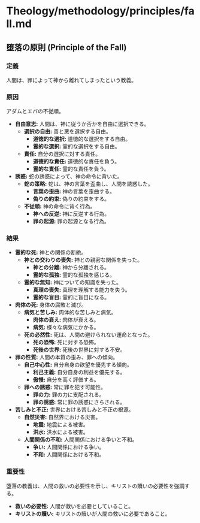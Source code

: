 # Theology/methodology/principles/fall.md

## 堕落の原則 (Principle of the Fall)

### 定義
人間は、罪によって神から離れてしまったという教義。

### 原因
アダムとエバの不従順。

- **自由意志:** 人間は、神に従うか否かを自由に選択できる。
    - **選択の自由:** 善と悪を選択する自由。
        - **道徳的な選択:** 道徳的な選択をする自由。
        - **霊的な選択:** 霊的な選択をする自由。
    - **責任:** 自分の選択に対する責任。
        - **道徳的な責任:** 道徳的な責任を負う。
        - **霊的な責任:** 霊的な責任を負う。
- **誘惑:** 蛇の誘惑によって、神の命令に背いた。
    - **蛇の策略:** 蛇は、神の言葉を歪曲し、人間を誘惑した。
        - **言葉の歪曲:** 神の言葉を歪曲する。
        - **偽りの約束:** 偽りの約束をする。
    - **不従順:** 神の命令に背く行為。
        - **神への反逆:** 神に反逆する行為。
        - **罪の起源:** 罪の起源となる行為。

### 結果

- **霊的な死:** 神との関係の断絶。
    - **神との交わりの喪失:** 神との親密な関係を失った。
        - **神との分離:** 神から分離される。
        - **霊的な孤独:** 霊的な孤独を感じる。
    - **霊的な無知:** 神についての知識を失った。
        - **真理の喪失:** 真理を理解する能力を失う。
        - **霊的な盲目:** 霊的に盲目になる。
- **肉体の死:** 身体の腐敗と滅び。
    - **病気と苦しみ:** 肉体的な苦しみと病気。
        - **肉体の衰え:** 肉体が衰える。
        - **病気:** 様々な病気にかかる。
    - **死の必然性:** 死は、人間の避けられない運命となった。
        - **死の恐怖:** 死に対する恐怖。
        - **死後の世界:** 死後の世界に対する不安。
- **罪の性質:** 人間の本質の歪み、罪への傾向。
    - **自己中心性:** 自分自身の欲望を優先する傾向。
        - **利己主義:** 自分自身の利益を優先する。
        - **傲慢:** 自分を高く評価する。
    - **罪への誘惑:** 常に罪を犯す可能性。
        - **罪の力:** 罪の力に支配される。
        - **罪の誘惑:** 常に罪の誘惑にさらされる。
- **苦しみと不正:** 世界における苦しみと不正の根源。
    - **自然災害:** 自然界における災害。
        - **地震:** 地震による被害。
        - **洪水:** 洪水による被害。
    - **人間関係の不和:** 人間関係における争いと不和。
        - **争い:** 人間関係における争い。
        - **不和:** 人間関係における不和。

### 重要性
堕落の教義は、人間の救いの必要性を示し、キリストの贖いの必要性を強調する。

- **救いの必要性:** 人間が救いを必要としていること。
- **キリストの贖い:** キリストの贖いが人間の救いに必要であること。